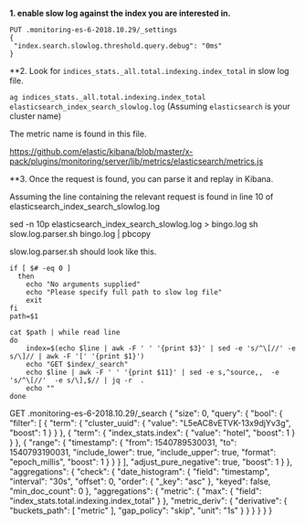 **1. enable slow log against the index you are interested in.**


```
PUT .monitoring-es-6-2018.10.29/_settings
{
 "index.search.slowlog.threshold.query.debug": "0ms"
}
```

**2. Look for `indices_stats._all.total.indexing.index_total` in slow log file.

`ag indices_stats._all.total.indexing.index_total elasticsearch_index_search_slowlog.log`
(Assuming `elasticsearch` is your cluster name)

The metric name is found in this file.

https://github.com/elastic/kibana/blob/master/x-pack/plugins/monitoring/server/lib/metrics/elasticsearch/metrics.js

**3. Once the request is found, you can parse it and replay in Kibana.

Assuming the line containing the relevant request is found in line 10 of elasticsearch_index_search_slowlog.log

sed -n 10p elasticsearch_index_search_slowlog.log > bingo.log
sh slow.log.parser.sh bingo.log | pbcopy

slow.log.parser.sh should look like this.

```
if [ $# -eq 0 ]
  then
    echo "No arguments supplied"
    echo "Please specify full path to slow log file"
    exit
fi
path=$1

cat $path | while read line
do
	index=$(echo $line | awk -F ' ' '{print $3}' | sed -e 's/^\[//' -e s/\]// | awk -F '[' '{print $1}')
	echo "GET $index/_search"
	echo $line | awk -F ' ' '{print $11}' | sed -e s,^source,,  -e 's/^\[//'  -e s/\],$// | jq -r  . 
	echo ""
done
```


GET .monitoring-es-6-2018.10.29/_search
{
  "size": 0,
  "query": {
    "bool": {
      "filter": [
        {
          "term": {
            "cluster_uuid": {
              "value": "L5eAC8vETVK-13x9djYv3g",
              "boost": 1
            }
          }
        },
        {
          "term": {
            "index_stats.index": {
              "value": "hotel",
              "boost": 1
            }
          }
        },
        {
          "range": {
            "timestamp": {
              "from": 1540789530031,
              "to": 1540793190031,
              "include_lower": true,
              "include_upper": true,
              "format": "epoch_millis",
              "boost": 1
            }
          }
        }
      ],
      "adjust_pure_negative": true,
      "boost": 1
    }
  },
  "aggregations": {
    "check": {
      "date_histogram": {
        "field": "timestamp",
        "interval": "30s",
        "offset": 0,
        "order": {
          "_key": "asc"
        },
        "keyed": false,
        "min_doc_count": 0
      },
      "aggregations": {
        "metric": {
          "max": {
            "field": "index_stats.total.indexing.index_total"
          }
        },
        "metric_deriv": {
          "derivative": {
            "buckets_path": [
              "metric"
            ],
            "gap_policy": "skip",
            "unit": "1s"
          }
        }
      }
    }
  }
}

